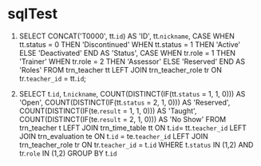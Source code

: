 # sqlTest

1. SELECT CONCAT('T0000', tt.`id`) AS 'ID', tt.`nickname`, CASE WHEN tt.status = 0 THEN 'Discontinued' WHEN tt.status = 1 THEN 'Active' ELSE 'Deactivated' END AS 'Status', 
CASE WHEN tr.role = 1 THEN 'Trainer' WHEN tr.role = 2 THEN 'Assessor' ELSE 'Reserved' END AS 'Roles'
FROM trn_teacher tt
LEFT JOIN trn_teacher_role tr ON tr.`teacher_id` = tt.`id`;

2. SELECT t.`id`, t.`nickname`, COUNT(DISTINCT(IF(tt.`status` = 1, 1, 0))) AS 'Open', COUNT(DISTINCT(IF(tt.`status` = 2, 1, 0))) AS 'Reserved', COUNT(DISTINCT(IF(te.`result` = 1, 1, 0))) AS 'Taught', COUNT(DISTINCT(IF(te.`result` = 2, 1, 0))) AS 'No Show'
FROM trn_teacher t
LEFT JOIN trn_time_table tt ON t.`id`= tt.`teacher_id`
LEFT JOIN trn_evaluation te ON t.`id` = te.`teacher_id`
LEFT JOIN trn_teacher_role tr ON tr.`teacher_id` = t.`id`
WHERE t.`status` IN (1,2)
AND tr.`role` IN (1,2)
GROUP BY t.`id`
